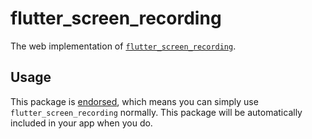 # flutter_screen_recording

The web implementation of [`flutter_screen_recording`][1].

## Usage

This package is [endorsed](https://flutter.dev/docs/development/packages-and-plugins/developing-packages#endorsed-federated-plugin),
which means you can simply use `flutter_screen_recording` normally. This package will be automatically included in your app when you do.


[1]: ../flutter_screen_recording